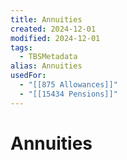 ```yaml
---
title: Annuities
created: 2024-12-01
modified: 2024-12-01
tags:
  - TBSMetadata
alias: Annuities
usedFor:
  - "[[875 Allowances]]"
  - "[[15434 Pensions]]"
---
```

# Annuities

